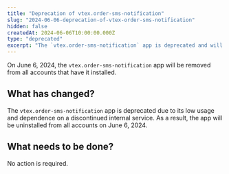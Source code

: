 ```yaml
---
title: "Deprecation of vtex.order-sms-notification"
slug: "2024-06-06-deprecation-of-vtex-order-sms-notification"
hidden: false
createdAt: 2024-06-06T10:00:00.000Z
type: "deprecated"
excerpt: "The `vtex.order-sms-notification` app is deprecated and will be uninstalled from all accounts."
---
```


On June 6, 2024, the `vtex.order-sms-notification` app will be removed from all accounts that have it installed.

## What has changed?

The `vtex.order-sms-notification` app is deprecated due to its low usage and dependence on a discontinued internal service. As a result, the app will be uninstalled from all accounts on June 6, 2024.

## What needs to be done?

No action is required.
